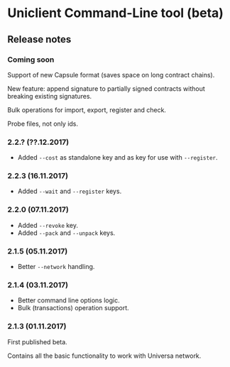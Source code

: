 Uniclient Command-Line tool (beta)
==================================
Release notes
-------------

### Coming soon

Support of new Capsule format (saves space on long contract chains).

New feature: append signature to partially signed contracts without breaking existing signatures.

Bulk operations for import, export, register and check.

Probe files, not only ids.

### 2.2.? (??.12.2017)

* Added `--cost` as standalone key and as key for use with `--register`.

### 2.2.3 (16.11.2017)

* Added `--wait` and `--register` keys.

### 2.2.0 (07.11.2017)

* Added `--revoke` key.
* Added `--pack` and `--unpack` keys.

### 2.1.5 (05.11.2017)

* Better `--network` handling.

### 2.1.4 (03.11.2017)

* Better command line options logic.
* Bulk (transactions) operation support.

### 2.1.3 (01.11.2017)

First published beta.

Contains all the basic functionality to work with Universa network.

